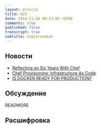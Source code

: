 ```yaml
---
layout: article
title: 015 - 
date: 2014-11-28 08:13:00 +0300
comments: true
published: false
transcript: true
subtitle: подзаголовок
---
```


## Новости

* [Reflecting on Six Years With Chef](https://www.getchef.com/blog/2014/11/10/reflecting-on-six-years-with-chef/)
* [Chef Provisioning: Infrastructure As Code](https://www.getchef.com/blog/2014/11/12/chef-provisioning-infrastructure-as-code/)
* [IS DOCKER READY FOR PRODUCTION?](https://t37.net/is-docker-ready-for-production-feedbacks-of-a-2-weeks-hands-on.html)

## Обсуждение

READMORE

## Расшифровка
